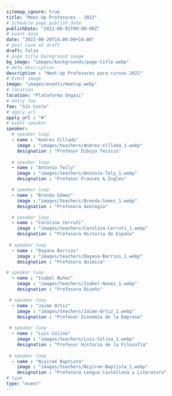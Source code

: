 ```yaml
---
sitemap_ignore: true
title: "Meet-Up Profesores - 2022"
# Schedule page publish date
publishDate: "2022-08-01T00:00:00Z"
# event date
date: "2022-08-20T14:00:00+16:00"
# post save as draft
draft: false
# page title background image
bg_image: "images/backgrounds/page-title.webp"
# meta description
description : "Meet-Up Profesores para cursos 2022"
# Event image
image: "images/events/meetup.webp"
# location
location: "Plataforma Ongazi"
# entry fee
fee: "Sin Costo"
# apply url
apply_url : "#"
# event speaker
speaker:
  # speaker loop
  - name : "Andres Villada"
    image : "images/teachers/Andres-Villada_1.webp"
    designation : "Profesor Dibujo Técnico"
    
  # speaker loop
  - name : "Antonio Telly"
    image : "images/teachers/Antonio-Tely_1.webp"
    designation : "Profesor Francés & Ingles"

  # speaker loop
  - name : "Brenda Gómez"
    image : "images/teachers/Brenda-Gomez_1.webp"
    designation : "Profesora Geología"

  # speaker loop
  - name : "Carolina Cerruti"
    image : "images/teachers/Carolina-Cerruti_1.webp"
    designation : "Profesora Historia de España"
 
 # speaker loop
  - name : "Dayana Barrios"
    image : "images/teachers/Dayana-Barrios_1.webp"
    designation : "Profesora Química"

# speaker loop
  - name : "Isabel Nuñez"
    image : "images/teachers/Isabel-Nunez_1.webp"
    designation : "Profesora Diseño"

 # speaker loop
  - name : "Jaime Ortiz"
    image : "images/teachers/Jaime-Ortiz_1.webp"
    designation : "Profesor Economía de la Empresa"
 
 # speaker loop
  - name : "Luis Colina"
    image : "images/teachers/Luis-Colina_1.webp"
    designation : "Profesor Historia de la Filosofía"
    
 # speaker loop
  - name : "Niyireé Baptista"
    image : "images/teachers/Niyiree-Baptista_1.webp"
    designation : "Profesora Lengua Castellana y Literatura"    
# type
type: "event"
---
```


